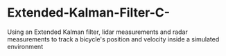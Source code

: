 # Extended-Kalman-Filter-C-
 Using an Extended Kalman filter, lidar measurements and radar measurements to track a bicycle's position and velocity inside a simulated environment
